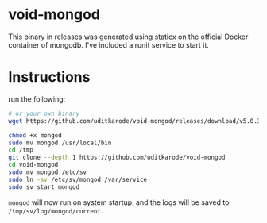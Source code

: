 # void-mongod
This binary in releases was generated using [staticx](https://github.com/JonathonReinhart/staticx) on the official Docker container of mongodb.
I've included a runit service to start it.

# Instructions
run the following:
  
```bash
# or your own binary
wget https://github.com/uditkarode/void-mongod/releases/download/v5.0.3/mongod

chmod +x mongod
sudo mv mongod /usr/local/bin
cd /tmp
git clone --depth 1 https://github.com/uditkarode/void-mongod
cd void-mongod
sudo mv mongod /etc/sv
sudo ln -sv /etc/sv/mongod /var/service
sudo sv start mongod
```

`mongod` will now run on system startup, and the logs will be saved to `/tmp/sv/log/mongod/current`.

